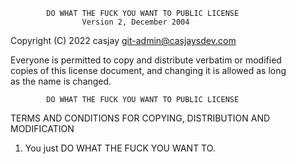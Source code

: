             DO WHAT THE FUCK YOU WANT TO PUBLIC LICENSE  
                    Version 2, December 2004  

 Copyright (C) 2022 casjay <git-admin@casjaysdev.com>  
  
 Everyone is permitted to copy and distribute verbatim or modified  
 copies of this license document, and changing it is allowed as long  
 as the name is changed.  
  
            DO WHAT THE FUCK YOU WANT TO PUBLIC LICENSE  
   TERMS AND CONDITIONS FOR COPYING, DISTRIBUTION AND MODIFICATION  
  
  1. You just DO WHAT THE FUCK YOU WANT TO.  
